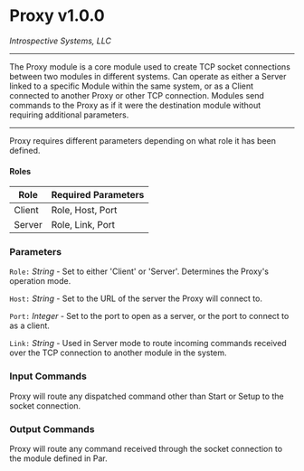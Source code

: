 # Proxy v1.0.0

_Introspective Systems, LLC_

---
The Proxy module is a core module used to create TCP socket connections between two modules in different systems. Can 
operate as either a Server linked to a specific Module within the same system, or as a Client connected to another Proxy
or other TCP connection. Modules send commands to the Proxy as if it were the destination module without requiring 
additional parameters.

---
Proxy requires different parameters depending on what role it has been defined.

#### Roles
Role | Required Parameters
--- | --- |
Client | Role, Host, Port
Server | Role, Link, Port


### Parameters

`Role:` _String_ - Set to either 'Client' or 'Server'. Determines the Proxy's operation mode.

`Host:` _String_ - Set to the URL of the server the Proxy will connect to.

`Port:` _Integer_ - Set to the port to open as a server, or the port to connect to as a client.

`Link:` _String_ - Used in Server mode to route incoming commands received over the TCP connection to another module in the system.

### Input Commands

Proxy will route any dispatched command other than Start or Setup to the socket connection.

### Output Commands

Proxy will route any command received through the socket connection to the module defined in Par.